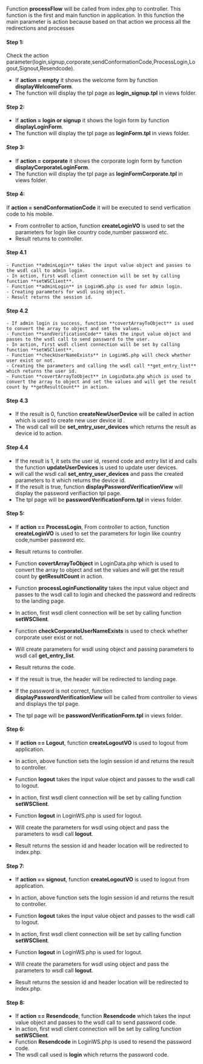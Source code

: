 
Function **processFlow** will be called from index.php to controller. This function is the first and main function in application. In this function the main parameter is action because based on that action we process all the redirections and processes

#### Step 1: 

Check the action parameter(login,signup,corporate,sendConformationCode,ProcessLogin,Logout,Signout,Resendcode).

-  If **action = empty** it shows the welcome form by function **displayWelcomeForm**.
- The function will display the tpl page as **login_signup.tpl** in views folder.

#### Step 2:

- If **action = login or signup** it shows the login form by function **displayLoginForm**.
- The function will display the tpl page as **loginForm.tpl** in views folder.

#### Step 3:

- If **action = corporate** it shows the corporate login form by function **displayCorporateLoginForm**.
- The function will display the tpl page as **loginFormCorporate.tpl** in views folder.

#### Step 4:

If **action = sendConformationCode** it will be executed to send verfication code to his mobile.
- From controller to action, function **createLoginVO** is used to set the parameters for login like country code,number password etc.
- Result returns to controller.

#### Step 4.1
  
    - Function **adminLogin** takes the input value object and passes to the wsdl call to admin login.
    - In action, first wsdl client connection will be set by calling function **setWSClient**.
    - Function **adminLogin** in LoginWS.php is used for admin login.
    - Creating parameters for wsdl using object.
    - Result returns the session id.
    
#### Step 4.2
  
    - If admin login is success, function **covertArrayToObject** is used to convert the array to object and set the values.
    - Function **sendVerificationCode** takes the input value object and passes to the wsdl call to send password to the user.
    - In action, first wsdl client connection will be set by calling function **setWSClient**.
    - Function **checkUserNameExists** in LoginWS.php will check whether user exist or not. 
    - Creating the parameters and calling the wsdl call **get_entry_list** which returns the user id.
    - Function **covertArrayToObject** in LoginData.php which is used to convert the array to object and set the values and will get the result count by **getResultCount** in action.

#### Step 4.3

- If the result is 0, function **createNewUserDevice** will be called in action which is used to create new user device id .
- The wsdl call will be **set_entry_user_devices** which returns the result as device id to action.

#### Step 4.4

- If the result is 1, it sets the user id, resend code and entry list id and calls the function **updateUserDevices** is used to update user devices.
- will call the wsdl call **set_entry_user_devices** and pass the created parameters to it which returns the device id.
- If the result is true, function **displayPasswordVerificationView** will display the password verifiaction tpl page.
- The tpl page will be **passwordVerificationForm.tpl** in views folder.



#### Step 5:

- If **action == ProcessLogin**, From controller to action, function **createLoginVO** is used to set the parameters for login like country code,number password etc.
- Result returns to controller.
- Function **covertArrayToObject** in LoginData.php which is used to convert the array to object and set the values and will get the result count by **getResultCount** in action.

- Function **processLoginFunctionality** takes the input value object and passes to the wsdl call to login and checked the password and redirects to the landing page.
- In action, first wsdl client connection will be set by calling function **setWSClient**.
- Function **checkCorporateUserNameExists** is used to check whether corporate user exist or not.
- Will create parameters for wsdl using object and passing parameters to wsdl call **get_entry_list**.
- Result returns the code.
- If the result is true, the header will be redirected to landing page.
- If the password is not correct, function **displayPasswordVerificationView** will be called from controller to views and displays the tpl page.
- The tpl page will be **passwordVerificationForm.tpl** in views folder.


#### Step 6:

- If **action == Logout**, function **createLogoutVO** is used to logout from application.
- In action, above function sets the login session id and returns the result to controller.

- Function **logout** takes the input value object and passes to the wsdl call to logout.
- In action, first wsdl client connection will be set by calling function **setWSClient**.
- Function **logout** in LoginWS.php is used for logout. 
- Will create the parameters for wsdl using object and pass the parameters to wsdl call **logout**.
- Result returns the session id and header location will be redirected to index.php.


#### Step 7:

- If **action == signout**, function **createLogoutVO** is used to logout from application.
- In action, above function sets the login session id and returns the result to controller.

- Function **logout** takes the input value object and passes to the wsdl call to logout.
- In action, first wsdl client connection will be set by calling function **setWSClient**.
- Function **logout** in LoginWS.php is used for logout. 
- Will create the parameters for wsdl using object and pass the parameters to wsdl call **logout**.
- Result returns the session id and header location will be redirected to index.php.


#### Step 8:

- If **action == Resendcode**, function **Resendcode** which takes the input value object and passes to the wsdl call to send password code.
- In action, first wsdl client connection will be set by calling function **setWSClient**.
- Function **Resendcode** in LoginWS.php is used to resend the password code.
- The wsdl call used is **login** which returns the password code.














